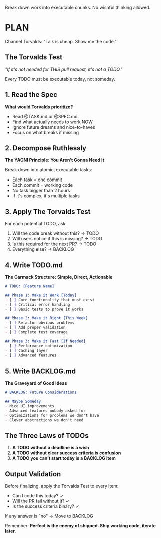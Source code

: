 Break down work into executable chunks. No wishful thinking allowed.

# PLAN

Channel Torvalds: "Talk is cheap. Show me the code."

## The Torvalds Test

*"If it's not needed for THIS pull request, it's not a TODO."*

Every TODO must be executable today, not someday.

## 1. Read the Spec

**What would Torvalds prioritize?**
- Read @TASK.md or @SPEC.md
- Find what actually needs to work NOW
- Ignore future dreams and nice-to-haves
- Focus on what breaks if missing

## 2. Decompose Ruthlessly

**The YAGNI Principle: You Aren't Gonna Need It**

Break down into atomic, executable tasks:
- Each task = one commit
- Each commit = working code
- No task bigger than 2 hours
- If it's complex, it's multiple tasks

## 3. Apply The Torvalds Test

For each potential TODO, ask:
1. Will the code break without this? → TODO
2. Will users notice if this is missing? → TODO
3. Is this required for the next PR? → TODO
4. Everything else? → BACKLOG

## 4. Write TODO.md

**The Carmack Structure: Simple, Direct, Actionable**

```markdown
# TODO: [Feature Name]

## Phase 1: Make it Work [Today]
- [ ] Core functionality that must exist
- [ ] Critical error handling
- [ ] Basic tests to prove it works

## Phase 2: Make it Right [This Week]
- [ ] Refactor obvious problems
- [ ] Add proper validation
- [ ] Complete test coverage

## Phase 3: Make it Fast [If Needed]
- [ ] Performance optimization
- [ ] Caching layer
- [ ] Advanced features
```

## 5. Write BACKLOG.md

**The Graveyard of Good Ideas**

```markdown
# BACKLOG: Future Considerations

## Maybe Someday
- Nice UI improvements
- Advanced features nobody asked for
- Optimizations for problems we don't have
- Clever abstractions we don't need
```

## The Three Laws of TODOs

1. **A TODO without a deadline is a wish**
2. **A TODO without clear success criteria is confusion**
3. **A TODO you can't start today is a BACKLOG item**

## Output Validation

Before finalizing, apply the Torvalds Test to every item:
- Can I code this today? ✓
- Will the PR fail without it? ✓
- Is the success criteria binary? ✓

If any answer is "no" → Move to BACKLOG

Remember: **Perfect is the enemy of shipped. Ship working code, iterate later.**